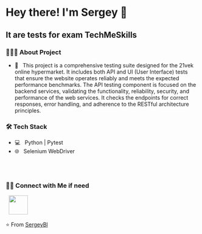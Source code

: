 <h1> Hey there! I'm Sergey 👋 </h1>
<h2> It are tests for exam TechMeSkills </h2>

<h3> 👨🏻‍💻 About Project </h3>

- 🔭 &nbsp; This project is a comprehensive testing suite designed for the 21vek online hypermarket. It includes both API and UI (User Interface) tests that ensure the website operates reliably and meets the expected performance benchmarks. The API testing component is focused on the backend services, validating the functionality, reliability, security, and performance of the web services. It checks the endpoints for correct responses, error handling, and adherence to the RESTful architecture principles.

<h3>🛠 Tech Stack</h3>

- 💻 &nbsp; Python | Pytest
- 🌐 &nbsp; Selenium WebDriver


<br>


</br>



<h3> 🤝🏻 Connect with Me if need</h3>

<p align="left">
&nbsp; <a href="mailto:blotskiy.sergey@gmail.com" target="_blank" rel="noopener noreferrer"><img src="https://img.icons8.com/plasticine/100/000000/gmail.png"  width="50" /></a>
</p>

⭐️ From [SergeyBl](https://github.com/Sergey-Bl)
